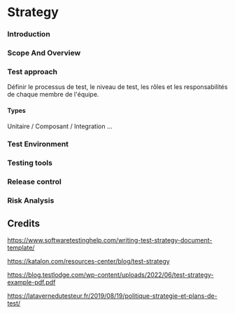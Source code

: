 # Strategy


### Introduction


###  Scope And Overview

### Test approach

Définir le processus de test, le niveau de test, les rôles et les responsabilités de chaque membre de l'équipe.

#### Types

Unitaire / Composant / Integration ...


### Test Environment


### Testing tools


### Release control


### Risk Analysis



## Credits

https://www.softwaretestinghelp.com/writing-test-strategy-document-template/

https://katalon.com/resources-center/blog/test-strategy

https://blog.testlodge.com/wp-content/uploads/2022/06/test-strategy-example-pdf.pdf

https://latavernedutesteur.fr/2019/08/19/politique-strategie-et-plans-de-test/
